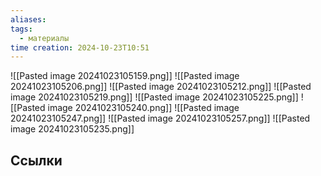```yaml
---
aliases: 
tags:
  - материалы
time creation: 2024-10-23T10:51
---
```

![[Pasted image 20241023105159.png]]
![[Pasted image 20241023105206.png]]
![[Pasted image 20241023105212.png]]
![[Pasted image 20241023105219.png]]
![[Pasted image 20241023105225.png]]
![[Pasted image 20241023105240.png]]
![[Pasted image 20241023105247.png]]
![[Pasted image 20241023105257.png]]
![[Pasted image 20241023105235.png]]
## Ссылки
